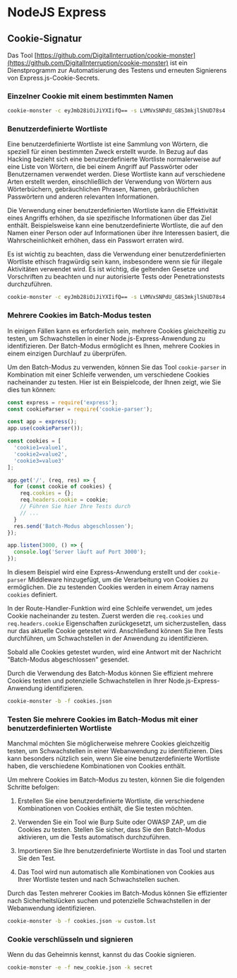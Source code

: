 # NodeJS Express

## Cookie-Signatur

Das Tool [https://github.com/DigitalInterruption/cookie-monster](https://github.com/DigitalInterruption/cookie-monster) ist ein Dienstprogramm zur Automatisierung des Testens und erneuten Signierens von Express.js-Cookie-Secrets.

### Einzelner Cookie mit einem bestimmten Namen
```bash
cookie-monster -c eyJmb28iOiJiYXIifQ== -s LVMVxSNPdU_G8S3mkjlShUD78s4 -n session
```
### Benutzerdefinierte Wortliste

Eine benutzerdefinierte Wortliste ist eine Sammlung von Wörtern, die speziell für einen bestimmten Zweck erstellt wurde. In Bezug auf das Hacking bezieht sich eine benutzerdefinierte Wortliste normalerweise auf eine Liste von Wörtern, die bei einem Angriff auf Passwörter oder Benutzernamen verwendet werden. Diese Wortliste kann auf verschiedene Arten erstellt werden, einschließlich der Verwendung von Wörtern aus Wörterbüchern, gebräuchlichen Phrasen, Namen, gebräuchlichen Passwörtern und anderen relevanten Informationen.

Die Verwendung einer benutzerdefinierten Wortliste kann die Effektivität eines Angriffs erhöhen, da sie spezifische Informationen über das Ziel enthält. Beispielsweise kann eine benutzerdefinierte Wortliste, die auf den Namen einer Person oder auf Informationen über ihre Interessen basiert, die Wahrscheinlichkeit erhöhen, dass ein Passwort erraten wird.

Es ist wichtig zu beachten, dass die Verwendung einer benutzerdefinierten Wortliste ethisch fragwürdig sein kann, insbesondere wenn sie für illegale Aktivitäten verwendet wird. Es ist wichtig, die geltenden Gesetze und Vorschriften zu beachten und nur autorisierte Tests oder Penetrationstests durchzuführen.
```bash
cookie-monster -c eyJmb28iOiJiYXIifQ== -s LVMVxSNPdU_G8S3mkjlShUD78s4 -w custom.lst
```
### Mehrere Cookies im Batch-Modus testen

In einigen Fällen kann es erforderlich sein, mehrere Cookies gleichzeitig zu testen, um Schwachstellen in einer Node.js-Express-Anwendung zu identifizieren. Der Batch-Modus ermöglicht es Ihnen, mehrere Cookies in einem einzigen Durchlauf zu überprüfen.

Um den Batch-Modus zu verwenden, können Sie das Tool `cookie-parser` in Kombination mit einer Schleife verwenden, um verschiedene Cookies nacheinander zu testen. Hier ist ein Beispielcode, der Ihnen zeigt, wie Sie dies tun können:

```javascript
const express = require('express');
const cookieParser = require('cookie-parser');

const app = express();
app.use(cookieParser());

const cookies = [
  'cookie1=value1',
  'cookie2=value2',
  'cookie3=value3'
];

app.get('/', (req, res) => {
  for (const cookie of cookies) {
    req.cookies = {};
    req.headers.cookie = cookie;
    // Führen Sie hier Ihre Tests durch
    // ...
  }
  res.send('Batch-Modus abgeschlossen');
});

app.listen(3000, () => {
  console.log('Server läuft auf Port 3000');
});
```

In diesem Beispiel wird eine Express-Anwendung erstellt und der `cookie-parser` Middleware hinzugefügt, um die Verarbeitung von Cookies zu ermöglichen. Die zu testenden Cookies werden in einem Array namens `cookies` definiert.

In der Route-Handler-Funktion wird eine Schleife verwendet, um jedes Cookie nacheinander zu testen. Zuerst werden die `req.cookies` und `req.headers.cookie` Eigenschaften zurückgesetzt, um sicherzustellen, dass nur das aktuelle Cookie getestet wird. Anschließend können Sie Ihre Tests durchführen, um Schwachstellen in der Anwendung zu identifizieren.

Sobald alle Cookies getestet wurden, wird eine Antwort mit der Nachricht "Batch-Modus abgeschlossen" gesendet.

Durch die Verwendung des Batch-Modus können Sie effizient mehrere Cookies testen und potenzielle Schwachstellen in Ihrer Node.js-Express-Anwendung identifizieren.
```bash
cookie-monster -b -f cookies.json
```
### Testen Sie mehrere Cookies im Batch-Modus mit einer benutzerdefinierten Wortliste

Manchmal möchten Sie möglicherweise mehrere Cookies gleichzeitig testen, um Schwachstellen in einer Webanwendung zu identifizieren. Dies kann besonders nützlich sein, wenn Sie eine benutzerdefinierte Wortliste haben, die verschiedene Kombinationen von Cookies enthält.

Um mehrere Cookies im Batch-Modus zu testen, können Sie die folgenden Schritte befolgen:

1. Erstellen Sie eine benutzerdefinierte Wortliste, die verschiedene Kombinationen von Cookies enthält, die Sie testen möchten.

2. Verwenden Sie ein Tool wie Burp Suite oder OWASP ZAP, um die Cookies zu testen. Stellen Sie sicher, dass Sie den Batch-Modus aktivieren, um die Tests automatisch durchzuführen.

3. Importieren Sie Ihre benutzerdefinierte Wortliste in das Tool und starten Sie den Test.

4. Das Tool wird nun automatisch alle Kombinationen von Cookies aus Ihrer Wortliste testen und nach Schwachstellen suchen.

Durch das Testen mehrerer Cookies im Batch-Modus können Sie effizienter nach Sicherheitslücken suchen und potenzielle Schwachstellen in der Webanwendung identifizieren.
```bash
cookie-monster -b -f cookies.json -w custom.lst
```
### Cookie verschlüsseln und signieren

Wenn du das Geheimnis kennst, kannst du das Cookie signieren.
```bash
cookie-monster -e -f new_cookie.json -k secret
```

